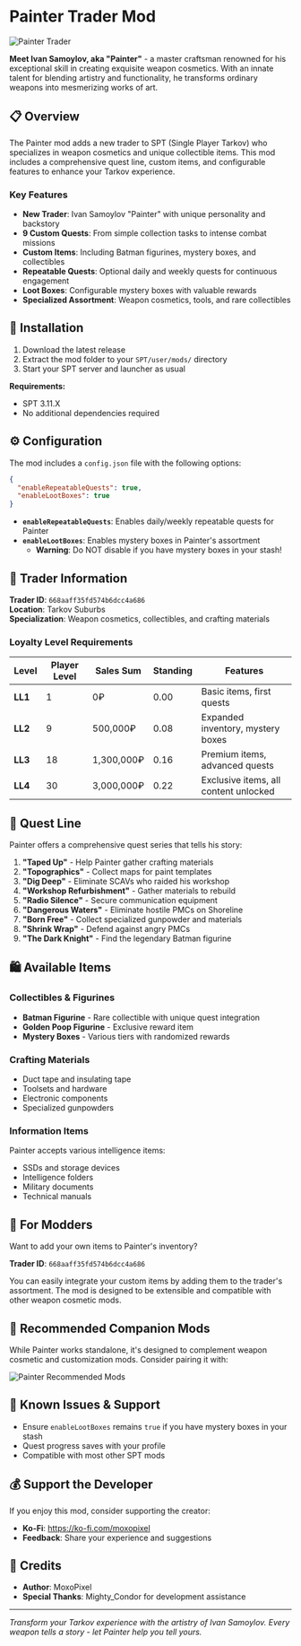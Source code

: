 # Painter Trader Mod

![Painter Trader](https://i.imgur.com/2GGvITe.jpeg)

**Meet Ivan Samoylov, aka "Painter"** - a master craftsman renowned for his exceptional skill in creating exquisite weapon cosmetics. With an innate talent for blending artistry and functionality, he transforms ordinary weapons into mesmerizing works of art.

## 📋 Overview

The Painter mod adds a new trader to SPT (Single Player Tarkov) who specializes in weapon cosmetics and unique collectible items. This mod includes a comprehensive quest line, custom items, and configurable features to enhance your Tarkov experience.

### Key Features

- **New Trader**: Ivan Samoylov "Painter" with unique personality and backstory
- **9 Custom Quests**: From simple collection tasks to intense combat missions
- **Custom Items**: Including Batman figurines, mystery boxes, and collectibles
- **Repeatable Quests**: Optional daily and weekly quests for continuous engagement
- **Loot Boxes**: Configurable mystery boxes with valuable rewards
- **Specialized Assortment**: Weapon cosmetics, tools, and rare collectibles

## 🚀 Installation

1. Download the latest release
2. Extract the mod folder to your `SPT/user/mods/` directory
3. Start your SPT server and launcher as usual

**Requirements:**
- SPT 3.11.X
- No additional dependencies required

## ⚙️ Configuration

The mod includes a `config.json` file with the following options:

```json
{
  "enableRepeatableQuests": true,
  "enableLootBoxes": true
}
```

- **`enableRepeatableQuests`**: Enables daily/weekly repeatable quests for Painter
- **`enableLootBoxes`**: Enables mystery boxes in Painter's assortment
  - **Warning**: Do NOT disable if you have mystery boxes in your stash!

## 👤 Trader Information

**Trader ID**: `668aaff35fd574b6dcc4a686`  
**Location**: Tarkov Suburbs  
**Specialization**: Weapon cosmetics, collectibles, and crafting materials

### Loyalty Level Requirements

| Level | Player Level | Sales Sum | Standing | Features |
|-------|-------------|-----------|----------|----------|
| **LL1** | 1 | 0₽ | 0.00 | Basic items, first quests |
| **LL2** | 9 | 500,000₽ | 0.08 | Expanded inventory, mystery boxes |
| **LL3** | 18 | 1,300,000₽ | 0.16 | Premium items, advanced quests |
| **LL4** | 30 | 3,000,000₽ | 0.22 | Exclusive items, all content unlocked |

## 📜 Quest Line

Painter offers a comprehensive quest series that tells his story:

1. **"Taped Up"** - Help Painter gather crafting materials
2. **"Topographics"** - Collect maps for paint templates
3. **"Dig Deep"** - Eliminate SCAVs who raided his workshop
4. **"Workshop Refurbishment"** - Gather materials to rebuild
5. **"Radio Silence"** - Secure communication equipment
6. **"Dangerous Waters"** - Eliminate hostile PMCs on Shoreline
7. **"Born Free"** - Collect specialized gunpowder and materials
8. **"Shrink Wrap"** - Defend against angry PMCs
9. **"The Dark Knight"** - Find the legendary Batman figurine

## 🛍️ Available Items

### Collectibles & Figurines
- **Batman Figurine** - Rare collectible with unique quest integration
- **Golden Poop Figurine** - Exclusive reward item
- **Mystery Boxes** - Various tiers with randomized rewards

### Crafting Materials
- Duct tape and insulating tape
- Toolsets and hardware
- Electronic components
- Specialized gunpowders

### Information Items
Painter accepts various intelligence items:
- SSDs and storage devices
- Intelligence folders
- Military documents
- Technical manuals

## 🔧 For Modders

Want to add your own items to Painter's inventory?

**Trader ID**: `668aaff35fd574b6dcc4a686`

You can easily integrate your custom items by adding them to the trader's assortment. The mod is designed to be extensible and compatible with other weapon cosmetic mods.

## 🎯 Recommended Companion Mods

While Painter works standalone, it's designed to complement weapon cosmetic and customization mods. Consider pairing it with:

![Painter Recommended Mods](https://i.imgur.com/7Tr6tbC.png)

## 🐛 Known Issues & Support

- Ensure `enableLootBoxes` remains `true` if you have mystery boxes in your stash
- Quest progress saves with your profile
- Compatible with most other SPT mods

## 💰 Support the Developer

If you enjoy this mod, consider supporting the creator:
- **Ko-Fi**: https://ko-fi.com/moxopixel
- **Feedback**: Share your experience and suggestions

## 📝 Credits

- **Author**: MoxoPixel
- **Special Thanks**: Mighty_Condor for development assistance

---

*Transform your Tarkov experience with the artistry of Ivan Samoylov. Every weapon tells a story - let Painter help you tell yours.*
